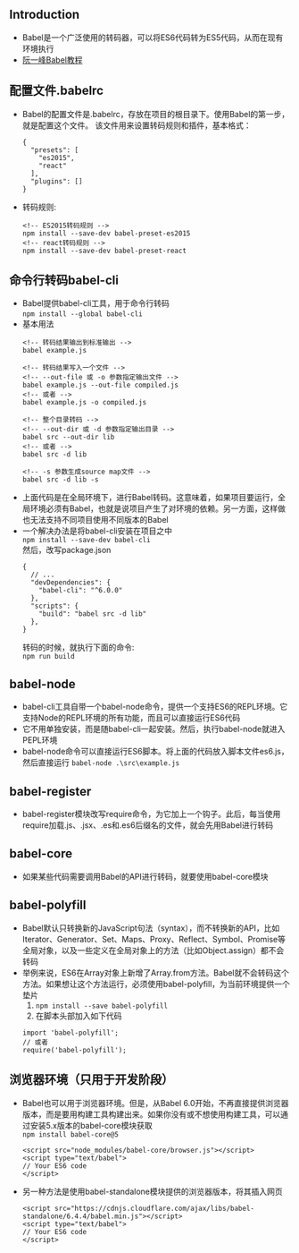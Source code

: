 ## Introduction
- Babel是一个广泛使用的转码器，可以将ES6代码转为ES5代码，从而在现有环境执行
- [阮一峰Babel教程](http://www.ruanyifeng.com/blog/2016/01/babel.html)

## 配置文件.babelrc
- Babel的配置文件是.babelrc，存放在项目的根目录下。使用Babel的第一步，就是配置这个文件。
该文件用来设置转码规则和插件，基本格式：  
  ```
  {
    "presets": [
      "es2015",
      "react"
    ],
    "plugins": []
  }
  ```
- 转码规则:
  ```
  <!-- ES2015转码规则 -->
  npm install --save-dev babel-preset-es2015
  <!-- react转码规则 -->
  npm install --save-dev babel-preset-react
  ```

## 命令行转码babel-cli
- Babel提供babel-cli工具，用于命令行转码  
  `npm install --global babel-cli`
- 基本用法
  ```
  <!-- 转码结果输出到标准输出 -->
  babel example.js

  <!-- 转码结果写入一个文件 -->
  <!-- --out-file 或 -o 参数指定输出文件 -->
  babel example.js --out-file compiled.js
  <!-- 或者 -->
  babel example.js -o compiled.js

  <!-- 整个目录转码 -->
  <!-- --out-dir 或 -d 参数指定输出目录 -->
  babel src --out-dir lib
  <!-- 或者 -->
  babel src -d lib

  <!-- -s 参数生成source map文件 -->
  babel src -d lib -s  
  ```
- 上面代码是在全局环境下，进行Babel转码。这意味着，如果项目要运行，全局环境必须有Babel，也就是说项目产生了对环境的依赖。另一方面，这样做也无法支持不同项目使用不同版本的Babel
- 一个解决办法是将babel-cli安装在项目之中  
  `npm install --save-dev babel-cli`  
  然后，改写package.json
  ```
  {
    // ...
    "devDependencies": {
      "babel-cli": "^6.0.0"
    },
    "scripts": {
      "build": "babel src -d lib"
    },
  }
  ```  
  转码的时候，就执行下面的命令:  
  `npm run build`

## babel-node
- babel-cli工具自带一个babel-node命令，提供一个支持ES6的REPL环境。它支持Node的REPL环境的所有功能，而且可以直接运行ES6代码
- 它不用单独安装，而是随babel-cli一起安装。然后，执行babel-node就进入PEPL环境
- babel-node命令可以直接运行ES6脚本。将上面的代码放入脚本文件es6.js，然后直接运行
  `babel-node .\src\example.js`

## babel-register
- babel-register模块改写require命令，为它加上一个钩子。此后，每当使用require加载.js、.jsx、.es和.es6后缀名的文件，就会先用Babel进行转码

## babel-core
- 如果某些代码需要调用Babel的API进行转码，就要使用babel-core模块

## babel-polyfill
- Babel默认只转换新的JavaScript句法（syntax），而不转换新的API，比如Iterator、Generator、Set、Maps、Proxy、Reflect、Symbol、Promise等全局对象，以及一些定义在全局对象上的方法（比如Object.assign）都不会转码
- 举例来说，ES6在Array对象上新增了Array.from方法。Babel就不会转码这个方法。如果想让这个方法运行，必须使用babel-polyfill，为当前环境提供一个垫片
  1. `npm install --save babel-polyfill`
  2. 在脚本头部加入如下代码
    ```
    import 'babel-polyfill';
    // 或者
    require('babel-polyfill');
    ```

## 浏览器环境（只用于开发阶段）
- Babel也可以用于浏览器环境。但是，从Babel 6.0开始，不再直接提供浏览器版本，而是要用构建工具构建出来。如果你没有或不想使用构建工具，可以通过安装5.x版本的babel-core模块获取  
  `npm install babel-core@5`  
  ```
  <script src="node_modules/babel-core/browser.js"></script>
  <script type="text/babel">
  // Your ES6 code
  </script>
  ```
- 另一种方法是使用babel-standalone模块提供的浏览器版本，将其插入网页
  ```
  <script src="https://cdnjs.cloudflare.com/ajax/libs/babel-standalone/6.4.4/babel.min.js"></script>
  <script type="text/babel">
  // Your ES6 code
  </script>
  ```
